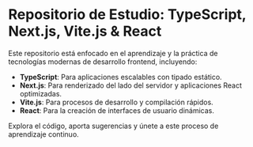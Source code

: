 # Repositorio de Estudio: TypeScript, Next.js, Vite.js & React

Este repositorio está enfocado en el aprendizaje y la práctica de tecnologías modernas de desarrollo frontend, incluyendo:

- **TypeScript**: Para aplicaciones escalables con tipado estático.
- **Next.js**: Para renderizado del lado del servidor y aplicaciones React optimizadas.
- **Vite.js**: Para procesos de desarrollo y compilación rápidos.
- **React**: Para la creación de interfaces de usuario dinámicas.

Explora el código, aporta sugerencias y únete a este proceso de aprendizaje continuo.
